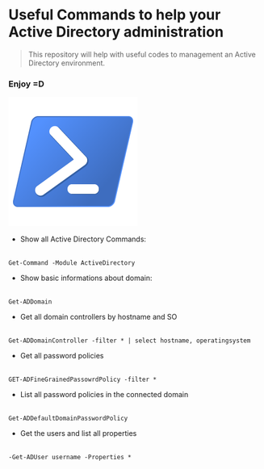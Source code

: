 # Useful Commands to help your Active Directory administration 
> This repository will help with useful codes to management an Active Directory environment.

### Enjoy =D

![Powershell](https://github.com/soaresgui99/powershell-codes-for-active-directory/blob/c2aa3f1b7b40d46cd2720467b3c9430c66757bf4/logo-powershell.png "Powershell")

- Show all Active Directory Commands: 
```

Get-Command -Module ActiveDirectory

```
- Show basic informations about domain:

```

Get-ADDomain

```
- Get all domain controllers by hostname and SO
```

Get-ADDomainController -filter * | select hostname, operatingsystem

```
- Get all password policies
```

GET-ADFineGrainedPassowrdPolicy -filter *

```
- List all password policies in the connected domain
```

Get-ADDefaultDomainPasswordPolicy

```
-   Get the users and list all properties
```

-Get-ADUser username -Properties *

```